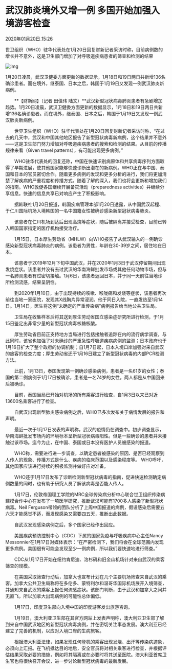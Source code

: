 # 武汉肺炎境外又增一例 多国开始加强入境游客检查

[2020年01月20日 15:26](http://www.caixin.com/2020-01-20/101506279.html)

世卫组织（WHO）驻华代表处在1月20日回复财新记者采访时称，目前病例数的增长并不意外，这是卫生部门增加了对呼吸道疾病患者的筛查和检测的结果

![img](http://img.caixin.com/2020-01-07/1578375604735377.jpg)

1月20日凌晨，武汉卫健委方面更新的数据显示，1月18日和19日两日共新增136名确诊患者。而在境外，继泰国、日本之后，韩国于1月19日又发现一例武汉肺炎新病例。

　　**【财新网】（记者 田佳玮 陆文）**武汉新型冠状病毒肺炎患者有急剧增加趋势。1月20日凌晨，武汉卫健委方面更新的数据显示，1月18日和19日两日共新增136名确诊患者。而在境外，继泰国、日本之后，韩国于1月19日又发现一例武汉肺炎新病例。

　　世界卫生组织（WHO）驻华代表处在1月20日回复财新记者采访时称，“在过去的几天中，武汉和中国其他地区报告了新型冠状病毒新病例，这个结果并不意外——这是卫生部门努力增加对呼吸道疾病患者的搜索和检测的结果。从目前的传播规律来看（Given travel patterns），有可能出现更多病例。”

　　WHO驻华代表处的回复还称，中国在快速识别病原体和共享病毒序列方面取得了早期进展，使其他国家能够快速诊断出潜在的新病例。WHO正在与中国、泰国和日本的官员密切合作。随着更多病例的发现和更多分析的进行，我们将更加清楚了解疾病的严重程度和传播方式。随着了解的深入，我们也将会更新和增加我们的指南。WHO敦促各国继续开展备灾活动（preparedness activities）并继续分享信息。快速的信息共享已对响应产生了积极影响。

　　据韩联社1月20日报道，韩国疾病管理本部1月20日透露，从中国武汉起程、于仁川国际机场入境韩国的一名中国籍女性被确诊感染新型冠状病毒肺炎。

　　该患者在仁川机场到达后出现高烧等症状，随后被隔离并接受检查，目前已转入韩国国家指定的医疗机构接受治疗。

　　1月15日，日本厚生劳动省（MHLW）向WHO报告了从武汉输入的一例确诊感染新型冠状病毒肺炎的病例。该患者为男性，年龄在30-39岁之间，居住地在日本。

　　该患者于2019年12月下旬中国武汉，并在2020年1月3日于武汉停留期间出现发烧症状。该患者并没有去过武汉的华南海鲜批发市场或其他任何动物市场，但与一名肺炎患者有过密切接触。1月6日，该患者返回日本，并于同一天前往当地诊所检测流感，结果呈阴性。

　　到2020年1月10日，由于出现持续的咳嗽、喉咙痛和发烧等症状，该患者再次前往当地一家医院，发现其X线胸片异常浸润。他于同日入院，一直发热至1月14日。1月14日，医生将这例“未确定的严重传染病”病例报告给当地公共卫生局。

　　卫生局在收集样本后将其送到厚生劳动省国立感染症研究所进行检测，于1月15日鉴定出非常少量的新型冠状病毒核糖核酸。

　　厚生劳动省目前正支持地方当局进行包括接触者追踪在内的流行病学调查，与此同时，该省也加强了对未确诊的严重急性呼吸道疾病病例的监测；日本政府也于1月16日扩大了整个政府的协调机制；自1月7日起，日本入境口岸加强对来自武汉的旅客的检查力度；厚生劳动省还于1月16日建立了新型冠状病毒的内部PCR检测方法。

　　此前，1月13日，泰国发现第一例确诊感染病例，患者是一名61岁的女性；泰国的第二例病例于1月17日被确诊，患者是一名74岁的女性。两人都是从中国回来后被确诊。

　　目前，泰国当局已开始对机场的所有乘客进行检查，自1月3日以来已对近13600名乘客进行了检查。

　　自武汉出现新型肺炎感染病例之后，WHO已多次发布关于病情发展的报告和声明。

　　最近一次于1月17日发表的声明称，武汉的疫情仍在调查中。初步调查显示，华南海鲜批发市场内的环境标本呈新型冠状病毒阳性。但是一些确诊的患者并未接触过该市场。迄今为止，在中国、泰国或日本没有医护人员被感染的报道。

　　WHO称，需要进行进一步调查，以确定患者被感染的原因、是否已经观察到人传人的现象、传播方式是什么、疾病的临床范围以及感染程度等。 WHO呼吁，其他国家应该进行持续的积极监测并做好应对准备。

　　WHO还于1月17日发布了诊断检测新型冠状病毒的指南，促进快速检测确定病例数量的同时，也有助于研究人员了解该病毒是否能人传人。

　　1月17日，伦敦帝国理工学院的MRC全球传染病分析中心联合世卫组织传染病建模合作中心在发布了一项医学研究，推断武汉可能有1700多人感染了新型冠状病毒。Neil Ferguson带领的团队分析了上周中国报道的病例，假设感染后需要五六天才能感觉不适，而发现感染又需要四五天，推断出此数据。

　　自武汉发现感染病例之后，多个国家已经作出回应。

　　美国疾病预防控制中心（CDC）下属的国家免疫与呼吸疾病中心主任Nancy Messonnier在1月17日对媒体表示：“在严密检测下，我们将会在全球范围内发现更多病例。美国很有可能会发现至少一例病例，所以我们要快速地进行筛查。”

　　CDC从1月17日开始在纽约肯尼迪、洛杉矶和旧金山机场针对来自武汉的乘客筛查的规模。

　　在美国采取筛查行动后，加拿大也宣布计划在几个主要机场筛查来自武汉的乘客。加拿大公共卫生局称将在多伦多、蒙特利尔和温哥华国际机场展开入境筛查，并通知来自武汉的乘客上报任何流感症状。该部门判断，由于武汉和加拿大之间并无直飞，所以加拿大出现病例的可能性总体偏低。

　　1月17日，印度卫生部向入境中国的印度游客发出旅游咨询。

　　1月19日，澳大利亚卫生部在其官方网站上发表声明称，澳大利亚卫生部了解到来自中国武汉地区的新型冠状病毒病例，并在密切关注事态发展。澳大利亚已经建立了完善的机制，以应对入境口岸的生病旅客。

　　根据澳大利亚法律，如果发现任何登机的乘客出现发烧、出汗等传染病迹象，必须向上汇报。在飞机抵达目的地后，安全官员将对相关乘客进行检查，并根据评估结果采取必要的措施，例如将其隔离或在必要时将其送至医院。澳大利亚首席卫生官也将很快召开会议，进一步讨论新型冠状病毒的最新发展。